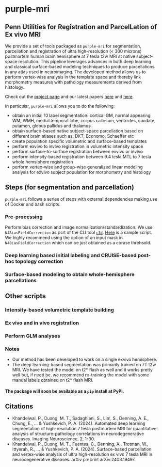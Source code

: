 # purple-mri
## **P**enn **U**tilities for **R**egistration and **P**arcel**L**ation of **E**x vivo **MRI**

We provide a set of tools packaged as `purple-mri` for segmentation, parcellation and registration of ultra high-resolution (< 300 microns) postmortem human brain hemisphere at 7 tesla t2w MRI at native subject-space resolution. This pipeline leverages advances in both deep learning and classical surface-based modeling techniques to produce parcellations in any atlas used in neuroimaging. The developed method allows us to perform vertex-wise analysis in the template space and thereby link morphometry measures with pathology measurements derived from histology.

Check out the [project page](https://pulkit-khandelwal.github.io/exvivo-brain-upenn/) and our latest papers [here](https://direct.mit.edu/imag/article/doi/10.1162/imag_a_00171/120741) and [here](https://arxiv.org/abs/2403.19497).

In particular, `purple-mri` allows you to do the following:
+ obtain an initial 10 label segmentation: cortical GM, normal appearing WM, WMH, medial temporal lobe, corpus callosum, ventricles, caudate, putamen, globus pallidus and thalamus
+ obtain surface-based native subject-space parcellation based on different brain atlases such as: DKT, Economo, Schaeffer etc
+ create population specific volumetric and surface-based templates
+ perform exvivo to invivo registration in volumetric intensity space
+ perform surface-to-surface registration between exvivo or invivo
+ perform intensity-based registration between 9.4 tesla MTL to 7 tesla whole hemsiphere registration
+ perform vertex-wise and group-wise generalized linear modeling analysis for exvivo subject population for morphometry and histology

## Steps (for segmentation and parcellation)
`purple-mri` follows a series of steps with external dependencies making use of Docker and bash scripts:

### Pre-processing
Perform bias correction and image normalization/standardization. We use `N4BiasFieldCorrection` as psrt of the CLI tool [`c3d`](http://www.itksnap.org/pmwiki/pmwiki.php?n=Convert3D.Convert3D). [Here](https://github.com/Pulkit-Khandelwal/upenn-picsl-brain-ex-vivo/tree/main/misc_scripts) is a sample script. We highly recommend using the option of an input mask in `N4BiasFieldCorrection` which can be just obtained as a corase threhsold.

### Deep learning based initial labeling and CRUISE-based post-hoc topology correction 

### Surface-based modeling to obtain whole-hemisphere parcellations

## Other scripts
### Intensity-based volumetric template building
### Ex vivo and in vivo registration
### Perform GLM analyses

### Notes
+ Our method has been developed to work on a single exvivo hemisphere.
+ The deep learning-based segmentation was primarily trained on 7T t2w MRI. We have tested the model on t2* flash as well and it works pretty well but, if need be, we recommend re-training the model with some manual labels obtained on t2* flash MRI.


#### The package will soon be available as a `pip` install at PyPI.

## Citations
+ Khandelwal, P., Duong, M. T., Sadaghiani, S., Lim, S., Denning, A. E., Chung, E., ... & Yushkevich, P. A. (2024). Automated deep learning segmentation of high-resolution 7 tesla postmortem MRI for quantitative analysis of structure-pathology correlations in neurodegenerative diseases. Imaging Neuroscience, 2, 1-30.
+ Khandelwal, P., Duong, M. T., Fuentes, C., Denning, A., Trotman, W., Ittyerah, R., ... & Yushkevich, P. A. (2024). Surface-based parcellation and vertex-wise analysis of ultra high-resolution ex vivo 7 tesla MRI in neurodegenerative diseases. arXiv preprint arXiv:2403.19497.

